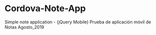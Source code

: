 # Cordova-Note-App
Simple note application - (jQuery Mobile)
Prueba de aplicación móvil de Notas Agosto_2019
